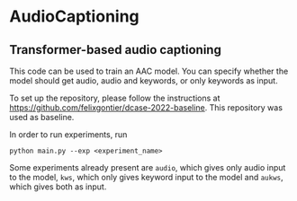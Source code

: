 # AudioCaptioning
## Transformer-based audio captioning
This code can be used to train an AAC model. You can specify whether the model should get audio, audio and keywords, or only keywords as input.

To set up the repository, please follow the instructions at https://github.com/felixgontier/dcase-2022-baseline. This repository was used as baseline.

In order to run experiments, run
```
python main.py --exp <experiment_name>
```
Some experiments already present are `audio`, which gives only audio input to the model, `kws`, which only gives keyword input to the model and `aukws`, which gives both as input.